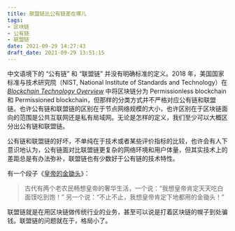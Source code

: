 ```yaml
---
title: 联盟链比公有链差在哪儿
tags: 
- 区块链
- 公有链
- 联盟链
date: 2021-09-29 14:27:43
draft_date: 2021-09-29 13:51:15
---
```



中文语境下的 “公有链” 和 “联盟链” 并没有明确标准的定义。2018 年，美国国家标准与技术研究院（NIST, National Institute of Standards and Technology）在 *[Blockchain Technology Overview](http://vpb.smallyu.net/[Tech]%20blockchain/Blockchain%20Technology%20Overview%20-%20NIST.IR.8202.pdf)* 中将区块链分为 Permissionless blockchain 和 Permissioned blockchain，但那样的分类方式并不严格对应公有链和联盟链。也许公有链和联盟链的区别在于节点网络规模的大小，也许区别在于区块链面向的范围是公共互联网还是私有局域网。无论是怎样的定义，我们至少可以大概区分出公有链和联盟链。

公有链和联盟链的好坏，不单纯在于技术或者某些评价指标的比较，也许会有人下意识地认为，公有链面对比联盟链更复杂的网络环境和用户体量，但其实技术上的差距总是有办法弥补，联盟链也有少数好于公有链的技术特性。

有一个段子《[皇帝的金锄头](https://baike.baidu.com/item/%E7%9A%87%E5%B8%9D%E7%9A%84%E9%87%91%E9%8B%A4%E9%A0%AD/23725819)》：

> 古代有两个老农民畅想皇帝的奢华生活，一个说：“我想皇帝肯定天天吃白面馍吃到饱！” 另一个说：“不止不止，我想皇帝肯定下地都用的金锄头！”

联盟链就是在用区块链做传统行业的业务，甚至可以说是打着区块链的幌子到处骗钱。联盟链的问题就在于，格局小了。

